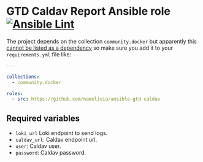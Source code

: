 # GTD Caldav Report Ansible role [![Ansible Lint](https://github.com/namelivia/ansible-gtd-caldav/actions/workflows/ansible-lint.yml/badge.svg)](https://github.com/namelivia/ansible-gtd-caldav/actions/workflows/ansible-lint.yml)

The project depends on the collection `community.docker` but apparently this [cannot be listed as a dependency](https://github.com/ansible/ansible/issues/62847) so make sure you add it to your `requirements.yml` file like:

```yml
---

collections:
  - community.docker

roles:
  - src: https://github.com/namelivia/ansible-gtd-caldav
```

## Required variables

 - `loki_url` Loki endpoint to send logs.
 - `caldav_url`: Caldav endpoint url.
 - `user`: Caldav user.
 - `password`: Caldav password.
